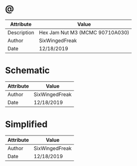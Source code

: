 # @
| Attribute | Value |
| ---  | ---     |
| Description | Hex Jam Nut M3 (MCMC 90710A030) |
| Author | SixWingedFreak |
| Date | 12/18/2019 |
# Schematic
| Attribute | Value |
| ---  | ---     |
| Author | SixWingedFreak |
| Date | 12/18/2019 |
# Simplified
| Attribute | Value |
| ---  | ---     |
| Author | SixWingedFreak |
| Date | 12/18/2019 |
